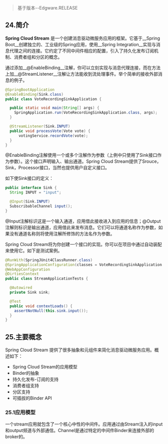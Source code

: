 > 基于版本--Edgware.RELEASE

## 24.简介

__Spring Cloud Stream__ 是一个创建消息驱动微服务应用的框架。它基于__Spring Boot__创建独立的、工业级的Spring应用，使用__Spring Integration__实现与消息代理之间的连接。它约定了不同中间件相应的配置，引入了持久化发布订阅机制、消费者组和分区的概念。

通过添加__@EnableBinding__注解，你可以立刻实现与消息代理连接，而在方法上加__@StreamListener__注解让方法能收到流处理事件。举个简单的接收外部消息的例子。

```java
@SpringBootApplication
@EnableBinding(Sink.class)
public class VoteRecordingSinkApplication {

  public static void main(String[] args) {
    SpringApplication.run(VoteRecordingSinkApplication.class, args);
  }

  @StreamListener(Sink.INPUT)
  public void processVote(Vote vote) {
      votingService.recordVote(vote);
  }
}
```

@EnableBinding注解使用一个或多个注解作为参数（上例中只使用了Sink接口作为参数）。这个接口声明输入、输出通道。Spring Cloud Stream提供了Srouce，Sink，Processor接口，当然也提供用户自定义接口。

如下使Sink接口的定义：

```java
public interface Sink {
  String INPUT = "input";

  @Input(Sink.INPUT)
  SubscribableChannel input();
}
```

@Input注解标识这是一个输入通道，应用借此接收进入到应用的信息；@Output注解则标识是输出通道，应用借此来发布消息。它们可以将通道名称作为参数，如果没有通道名称则将使用注解所修饰的方法名作为参数。

Spring Cloud Stream将为你创建一个接口的实现。你可以在项目中通过自动装配来使用它。如下是测试案例。

```java
@RunWith(SpringJUnit4ClassRunner.class)
@SpringApplicationConfiguration(classes = VoteRecordingSinkApplication.class)
@WebAppConfiguration
@DirtiesContext
public class StreamApplicationTests {

  @Autowired
  private Sink sink;

  @Test
  public void contextLoads() {
    assertNotNull(this.sink.input());
  }
}
```



##  25.主要概念

Spring Cloud Stream 提供了很多抽象和元组件来简化消息驱动微服务应用。概述如下：

- Spring Cloud Stream的应用模型
- Binder的抽象
- 持久化发布-订阅的支持
- 消费者组支持
- 分区支持
- 可插拔的Binder API




###  25.1应用模型

一个stream应用就包含了一个核心中性的中间件。应用通过由Stream注入的input和output频道与外部通信。Channel是通过特定的中间件Binder来连接外部的broker的。




































